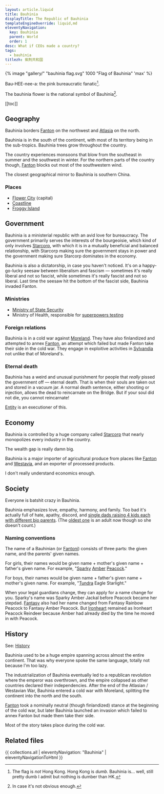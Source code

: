 ```yaml
---
layout: article.liquid
title: Bauhinia
displayTitle: The Republic of Bauhinia
templateEngineOverride: liquid,md
eleventyNavigation:
  key: Bauhinia
  parent: World
  order: 1
desc: What if CEOs made a country?
tags:
  - bauhinia
titlezh: 紫荆共和国
---
```


{% image "gallery/" "bauhinia flag.svg" 1000 "Flag of Bauhinia" 'max' %}

Bau-HEE-nee-a: the pink bureaucratic fanatic[^1].

The bauhinia flower is the national symbol of Bauhinia[^2].

[[toc]]

## Geography

Bauhinia borders [Fanton](/world/fanton/) on the northwest and [Atlasia](/world/atlasia/) on the north.

Bauhinia is in the south of the continent, with most of its territory being in the sub-tropics. Bauhinia trees grow throughout the country.

The country experiences monsoons that blow from the southeast in summer and the southwest in winter. For the northern parts of the country though, [Fanton](/world/fanton/) blocks out most of the southwestern wind.

The closest geographical mirror to Bauhinia is southern China.

### Places

- [Flower City](/world/bauhinia/flower-city/) (capital)
- [Coastline](/world/bauhinia/coastline/)
- [Froggy Island](/world/bauhinia/froggy-island/)

## Government

Bauhinia is a ministerial republic with an avid love for bureaucracy. The government primarily serves the interests of the bourgeoisie, which kind of only involves [Starcorp](/world/bauhinia/starcorp/), with which it is in a mutually beneficial and balanced relationship, with Starcorp making sure the government stays in power and the government making sure Starcorp dominates in the economy.

Bauhinia is also a dictatorship, in case you haven't noticed. It's on a happy-go-lucky seesaw between liberalism and fascism — sometimes it's really liberal and not so fascist, while sometimes it's really fascist and not so liberal. Last time the seesaw hit the bottom of the fascist side, Bauhinia invaded Fanton.

### Ministries

- [Ministry of State Security](/world/bauhinia/mss/)
- Ministry of Health, responsible for [superpowers testing](/world/bauhinia/superpowers/)

### Foreign relations

Bauhinia is in a cold war against [Moreland](/world/moreland/). They have also finlandized and attempted to annex [Fanton](/world/fanton/), an attempt which failed but made Fanton take their side in the cold war. They engage in exploitive activities in [Sylvandia](/world/sylvandia/) not unlike that of Moreland's.

### Eternal death

Bauhinia has a weird and unusual punishment for people that *really* pissed the government off — eternal death. That is when their souls are taken out and stored in a vacuum jar. A normal death sentence, either shooting or injection, allows the dead to reincarnate on the Bridge. But if your soul did not die, you cannot reincarnate!

[Entity](/characters/entity/) is an executioner of this.

## Economy

Bauhinia is controlled by a huge company called [Starcorp](starcorp/) that nearly monopolizes every industry in the country.

The wealth gap is really damn big.

Bauhinia is a major importer of agricultural produce from places like [Fanton](/world/fanton/) and [Westavia](/world/westavia/), and an exporter of processed products.

I don't really understand economics enough.

## Society

Everyone is batshit crazy in Bauhinia.

Bauhinia emphasizes love, empathy, harmony, and family. Too bad it's actually full of hate, apathy, discord, and [single dads raising 4 kids each with different bio parents](/characters/peacock/). (The [oldest one](/characters/fantasy/) is an adult now though so she doesn't count.)

### Naming conventions

The name of a Bauhinian (or [Fantoni](/world/fanton/)) consists of three parts: the given name, and the parents' given names.

For girls, their names would be given name + mother's given name + father's given name. For example, "[Sparky](/characters/sparky/) [Amber](/characters/amber/) [Peacock](/characters/peacock/)."

For boys, their names would be given name + father's given name + mother's given name. For example, "[Tundra](/characters/tundra/) Eagle Starlight."

When your legal guardians change, they can apply for a name change for you. Sparky's name was Sparky Amber Jackal before Peacock became her stepdad. [Fantasy](/characters/fantasy/) also had her name changed from Fantasy Rainbow Peacock to Fantasy Amber Peacock. But [Ironheart](/characters/ironheart/) remained as Ironheart Peacock Reindeer because Amber had already died by the time he moved in with Peacock.

## History

See: [History](/world/history/)

Bauhinia used to be a huge empire spanning across almost the entire continent. That was why everyone spoke the same language, totally not because I'm too lazy.

The industrialization of Bauhinia eventually led to a republican revolution where the emperor was overthrown, and the empire collapsed as other countries declared their independencies. After the end of the Atlasian / Westavian War, Bauhinia entered a cold war with Moreland, splitting the continent into the north and the south.

[Fanton](/world/fanton/) took a nominally neutral (though finlandized) stance at the beginning of the cold war, but later Bauhinia launched an invasion which failed to annex Fanton but made them take their side.

Most of the story takes place during the cold war.

## Related files

{{ collections.all | eleventyNavigation: "Bauhinia" | eleventyNavigationToHtml }}

[^1]: The flag is *not* Hong Kong. Hong Kong is *dumb*. Bauhinia is… well, still pretty dumb I admit but nothing is dumber than HK.
[^2]: In case it's not obvious enough.
